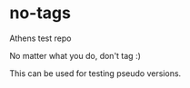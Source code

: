 # no-tags
Athens test repo

No matter what you do, don't tag :)

This can be used for testing pseudo versions.
